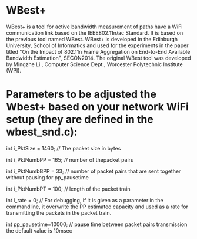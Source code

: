 # WBest+
WBest+ is a tool for active bandwidth measurement of paths have a WiFi communication link based on the IEEE802.11n/ac Standard. It is based on the previous tool named WBest. WBest+ is developed in the Edinburgh University, School of Informatics and used for the experiments in the paper titled "On the Impact of 802.11n Frame Aggregation on End-to-End Available Bandwidth Estimation", SECON2014. 
The original WBest tool was developed by Mingzhe Li ,  Computer Science Dept., Worcester Polytechnic Institute (WPI).
# Parameters to be adjusted the Wbest+ based on your network WiFi setup (they are defined in the wbest_snd.c):
int i_PktSize     = 1460;                    // The packet size in bytes

int i_PktNumbPP   = 165;                      // number of  thepacket pairs

int i_PktNumbBPP  = 33;                       // number of packet pairs that are sent together without pausing for pp_pausetime

int i_PktNumbPT   = 100;                      // length of the packet train

int i_rate = 0;   // For debugging, if it is given as a parameter in the commandline, it overwrite the PP estimated capacity and used as a rate for transmitting the packets in the packet train.

int pp_pausetime=10000; // pause time between packet pairs transmission the default value is 10msec
